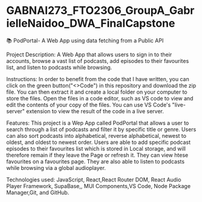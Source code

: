 # GABNAI273_FTO2306_GroupA_GabrielleNaidoo_DWA_FinalCapstone
📚 PodPortal- A Web App using data fetching from a Public API

Project Description: A Web App that allows users to sign in to their accounts, browse a vast list of podcasts, add episodes to their favourites list, and listen to podcasts while browsing.

Instructions: In order to benefit from the code that I have written, you can click on the green button("<>Code") in this repository and download the zip file. You can then extract it and create a local folder on your computer to store the files. Open the files in a code editor, such as VS code to view and edit the contents of your copy of the files. You can use VS Code's "live-server" extension to view the result of the code in a live server.

Features: This project is a Wep App called PodPortal that allows a user to search through a list of podcasts and filter it by specific title or genre. Users can also sort podcasts into alphabetical, reverse alphabetical, newest to oldest, and oldest to newest order. Users are able to add specific podcast episodes to their favourites list which is stored in Local storage, and will therefore remain if they leave the Page or refresh it. They can view htese favourites on a favourites page. They are also able to listen to podcasts while browsing via a global audioplayer. 

Technologies used: JavaScript, React,React Router DOM, React Audio Player Framework, SupaBase,, MUI Components,VS Code, Node Package Manager,Git, and GitHub.
